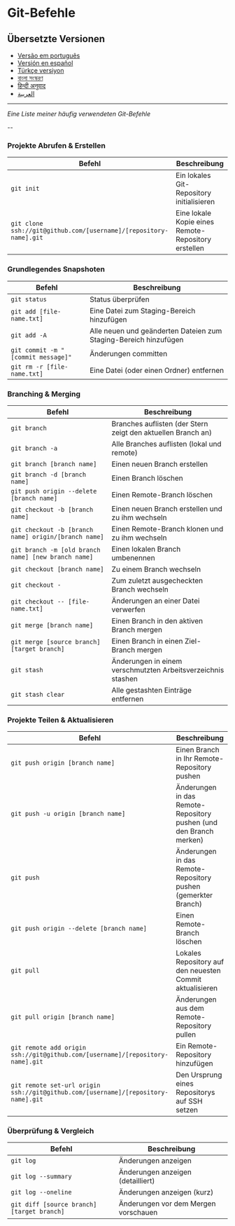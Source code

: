 
Git-Befehle
============

## Übersetzte Versionen
- [Versão em português](READMEpt.md)
- [Versión en español](READMEes.md)
- [Türkçe versiyon](READMEtr.md)
- [বাংলা সংস্করণ](READMEbn.md)
- [हिन्दी अनुवाद](READMEhi.md)
- [العربية](READMEar.md)

___

_Eine Liste meiner häufig verwendeten Git-Befehle_

--

### Projekte Abrufen & Erstellen

| Befehl | Beschreibung |
| ------- | ----------- |
| `git init` | Ein lokales Git-Repository initialisieren |
| `git clone ssh://git@github.com/[username]/[repository-name].git` | Eine lokale Kopie eines Remote-Repository erstellen |

### Grundlegendes Snapshoten

| Befehl | Beschreibung |
| ------- | ----------- |
| `git status` | Status überprüfen |
| `git add [file-name.txt]` | Eine Datei zum Staging-Bereich hinzufügen |
| `git add -A` | Alle neuen und geänderten Dateien zum Staging-Bereich hinzufügen |
| `git commit -m "[commit message]"` | Änderungen committen |
| `git rm -r [file-name.txt]` | Eine Datei (oder einen Ordner) entfernen |

### Branching & Merging

| Befehl | Beschreibung |
| ------- | ----------- |
| `git branch` | Branches auflisten (der Stern zeigt den aktuellen Branch an) |
| `git branch -a` | Alle Branches auflisten (lokal und remote) |
| `git branch [branch name]` | Einen neuen Branch erstellen |
| `git branch -d [branch name]` | Einen Branch löschen |
| `git push origin --delete [branch name]` | Einen Remote-Branch löschen |
| `git checkout -b [branch name]` | Einen neuen Branch erstellen und zu ihm wechseln |
| `git checkout -b [branch name] origin/[branch name]` | Einen Remote-Branch klonen und zu ihm wechseln |
| `git branch -m [old branch name] [new branch name]` | Einen lokalen Branch umbenennen |
| `git checkout [branch name]` | Zu einem Branch wechseln |
| `git checkout -` | Zum zuletzt ausgecheckten Branch wechseln |
| `git checkout -- [file-name.txt]` | Änderungen an einer Datei verwerfen |
| `git merge [branch name]` | Einen Branch in den aktiven Branch mergen |
| `git merge [source branch] [target branch]` | Einen Branch in einen Ziel-Branch mergen |
| `git stash` | Änderungen in einem verschmutzten Arbeitsverzeichnis stashen |
| `git stash clear` | Alle gestashten Einträge entfernen |

### Projekte Teilen & Aktualisieren

| Befehl | Beschreibung |
| ------- | ----------- |
| `git push origin [branch name]` | Einen Branch in Ihr Remote-Repository pushen |
| `git push -u origin [branch name]` | Änderungen in das Remote-Repository pushen (und den Branch merken) |
| `git push` | Änderungen in das Remote-Repository pushen (gemerkter Branch) |
| `git push origin --delete [branch name]` | Einen Remote-Branch löschen |
| `git pull` | Lokales Repository auf den neuesten Commit aktualisieren |
| `git pull origin [branch name]` | Änderungen aus dem Remote-Repository pullen |
| `git remote add origin ssh://git@github.com/[username]/[repository-name].git` | Ein Remote-Repository hinzufügen |
| `git remote set-url origin ssh://git@github.com/[username]/[repository-name].git` | Den Ursprung eines Repositorys auf SSH setzen |

### Überprüfung & Vergleich

| Befehl | Beschreibung |
| ------- | ----------- |
| `git log` | Änderungen anzeigen |
| `git log --summary` | Änderungen anzeigen (detailliert) |
| `git log --oneline` | Änderungen anzeigen (kurz) |
| `git diff [source branch] [target branch]` | Änderungen vor dem Mergen vorschauen |
